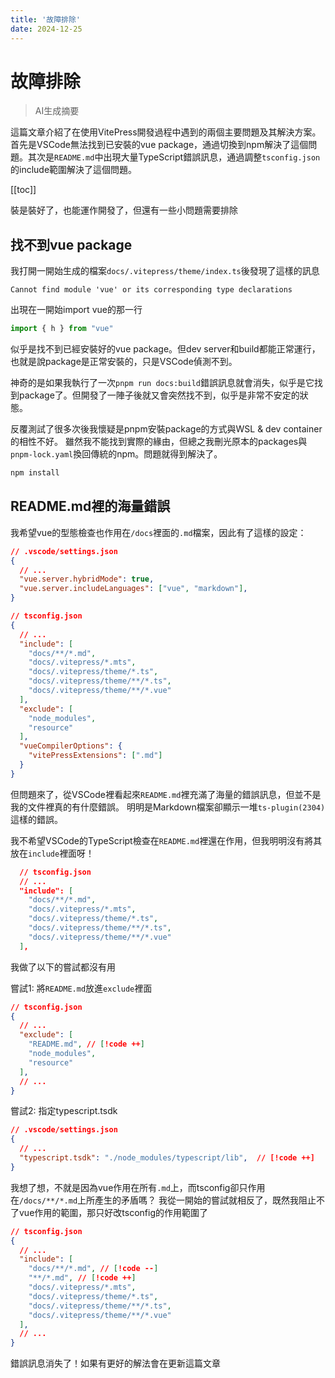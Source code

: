 ```yaml
---
title: '故障排除'
date: 2024-12-25
---
```


# 故障排除

> AI生成摘要

<!-- excerpt -->

這篇文章介紹了在使用VitePress開發過程中遇到的兩個主要問題及其解決方案。首先是VSCode無法找到已安裝的vue package，通過切換到npm解決了這個問題。其次是`README.md`中出現大量TypeScript錯誤訊息，通過調整`tsconfig.json`的include範圍解決了這個問題。

<!-- excerpt -->

[[toc]]

裝是裝好了，也能運作開發了，但還有一些小問題需要排除

## 找不到vue package

我打開一開始生成的檔案`docs/.vitepress/theme/index.ts`後發現了這樣的訊息

```
Cannot find module 'vue' or its corresponding type declarations
```

出現在一開始import vue的那一行

```typescript
import { h } from "vue"
```

似乎是找不到已經安裝好的vue package。但dev server和build都能正常運行，也就是說package是正常安裝的，只是VSCode偵測不到。

神奇的是如果我執行了一次`pnpm run docs:build`錯誤訊息就會消失，似乎是它找到package了。但開發了一陣子後就又會突然找不到，似乎是非常不安定的狀態。

反覆測試了很多次後我懷疑是pnpm安裝package的方式與WSL & dev container的相性不好。
雖然我不能找到實際的緣由，但總之我刪光原本的packages與`pnpm-lock.yaml`換回傳統的npm。問題就得到解決了。

```bash
npm install
```

## README.md裡的海量錯誤

我希望vue的型態檢查也作用在`/docs`裡面的`.md`檔案，因此有了這樣的設定：

```json
// .vscode/settings.json
{
  // ...
  "vue.server.hybridMode": true,
  "vue.server.includeLanguages": ["vue", "markdown"],
}
```

```json
// tsconfig.json
{
  // ...
  "include": [
    "docs/**/*.md",
    "docs/.vitepress/*.mts",
    "docs/.vitepress/theme/*.ts",
    "docs/.vitepress/theme/**/*.ts",
    "docs/.vitepress/theme/**/*.vue"
  ],
  "exclude": [
    "node_modules",
    "resource"
  ],
  "vueCompilerOptions": {
    "vitePressExtensions": [".md"]
  }
}
```

但問題來了，從VSCode裡看起來`README.md`裡充滿了海量的錯誤訊息，但並不是我的文件裡真的有什麼錯誤。
明明是Markdown檔案卻顯示一堆`ts-plugin(2304)`這樣的錯誤。

我不希望VSCode的TypeScript檢查在`README.md`裡還在作用，但我明明沒有將其放在`include`裡面呀！

```json
  // tsconfig.json
  // ...
  "include": [
    "docs/**/*.md",
    "docs/.vitepress/*.mts",
    "docs/.vitepress/theme/*.ts",
    "docs/.vitepress/theme/**/*.ts",
    "docs/.vitepress/theme/**/*.vue"
  ],
```

我做了以下的嘗試都沒有用

嘗試1: 將`README.md`放進`exclude`裡面

```json
// tsconfig.json
{
  // ...
  "exclude": [
    "README.md", // [!code ++]
    "node_modules",
    "resource"
  ],
  // ...
}
```

嘗試2: 指定typescript.tsdk

```json
// .vscode/settings.json
{
  // ...
  "typescript.tsdk": "./node_modules/typescript/lib",  // [!code ++]
}
```

我想了想，不就是因為vue作用在所有`.md`上，而tsconfig卻只作用在`/docs/**/*.md`上所產生的矛盾嗎？
我從一開始的嘗試就相反了，既然我阻止不了vue作用的範圍，那只好改tsconfig的作用範圍了

```json
// tsconfig.json
{
  // ...
  "include": [
    "docs/**/*.md", // [!code --]
    "**/*.md", // [!code ++]
    "docs/.vitepress/*.mts",
    "docs/.vitepress/theme/*.ts",
    "docs/.vitepress/theme/**/*.ts",
    "docs/.vitepress/theme/**/*.vue"
  ],
  // ...
}
```

錯誤訊息消失了！如果有更好的解法會在更新這篇文章

